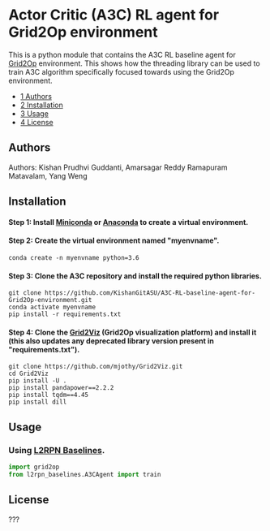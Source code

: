 # Actor Critic (A3C) RL agent for Grid2Op environment

This is a python module that contains the A3C RL baseline agent for [Grid2Op](https://github.com/rte-france/Grid2Op) environment. This shows how the threading library can be used to train A3C algorithm specifically focused towards using the Grid2Op environment.
*   [1 Authors](#authors)
*   [2 Installation](#installation)
*   [3 Usage](#run-grid2viz)
*   [4 License](#license)

## Authors

Authors: Kishan Prudhvi Guddanti, Amarsagar Reddy Ramapuram Matavalam, Yang Weng

## Installation

#### Step 1: Install [Miniconda](https://docs.conda.io/en/latest/miniconda.html) or [Anaconda](https://www.anaconda.com/products/individual) to create a virtual environment.

#### Step 2: Create the virtual environment named "myenvname".
```commandline
conda create -n myenvname python=3.6
```

#### Step 3: Clone the A3C repository and install the required python libraries.
```commandline
git clone https://github.com/KishanGitASU/A3C-RL-baseline-agent-for-Grid2Op-environment.git
conda activate myenvname
pip install -r requirements.txt
```
#### Step 4: Clone the [Grid2Viz](https://github.com/mjothy/Grid2Viz.git) (Grid2Op visualization platform) and install it (this also updates any deprecated library version present in "requirements.txt").
```commandline
git clone https://github.com/mjothy/Grid2Viz.git
cd Grid2Viz
pip install -U .
pip install pandapower==2.2.2
pip install tqdm==4.45
pip install dill
```

## Usage

### Using [L2RPN Baselines](https://github.com/rte-france/l2rpn-baselines/tree/master/l2rpn_baselines).
```python
import grid2op
from l2rpn_baselines.A3CAgent import train
```

## License
???